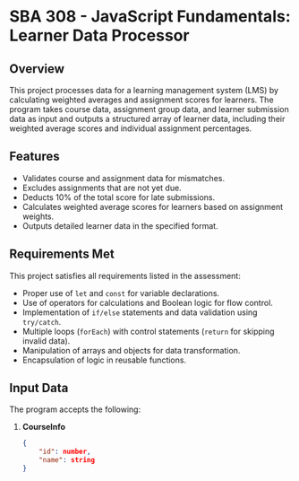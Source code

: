 # SBA 308 - JavaScript Fundamentals: Learner Data Processor

## Overview
This project processes data for a learning management system (LMS) by calculating weighted averages and assignment scores for learners. The program takes course data, assignment group data, and learner submission data as input and outputs a structured array of learner data, including their weighted average scores and individual assignment percentages.

## Features
- Validates course and assignment data for mismatches.
- Excludes assignments that are not yet due.
- Deducts 10% of the total score for late submissions.
- Calculates weighted average scores for learners based on assignment weights.
- Outputs detailed learner data in the specified format.

## Requirements Met
This project satisfies all requirements listed in the assessment:
- Proper use of `let` and `const` for variable declarations.
- Use of operators for calculations and Boolean logic for flow control.
- Implementation of `if/else` statements and data validation using `try/catch`.
- Multiple loops (`forEach`) with control statements (`return` for skipping invalid data).
- Manipulation of arrays and objects for data transformation.
- Encapsulation of logic in reusable functions.

## Input Data
The program accepts the following:
1. **CourseInfo**
   ```json
   {
       "id": number,
       "name": string
   }
